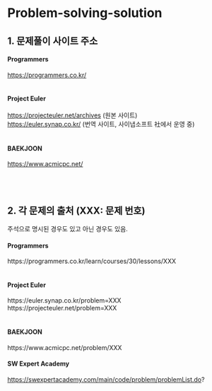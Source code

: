 # Problem-solving-solution
## 1. 문제풀이 사이트 주소
#### Programmers  
https://programmers.co.kr/  
<br/>
#### Project Euler  
https://projecteuler.net/archives (원본 사이트)  
https://euler.synap.co.kr/        (번역 사이트, 사이냅소프트 社에서 운영 중)  
<br/>
#### BAEKJOON
https://www.acmicpc.net/  
<br/>
<br/>
<br/>
## 2. 각 문제의 출처 (XXX: 문제 번호)  
주석으로 명시된 경우도 있고 아닌 경우도 있음.  
#### Programmers  
https:/<hi1>/programmers.co.kr/learn/courses/30/lessons/XXX  
<br/>
#### Project Euler  
https://<hi1>euler.synap.co.kr/problem=XXX  
https://<hi1>projecteuler.net/problem=XXX  
<br/>
#### BAEKJOON  
https://<hi1>www<hi1>.acmicpc.net/problem/XXX
<br/>
#### SW Expert Academy
https://swexpertacademy.com/main/code/problem/problemList.do?
